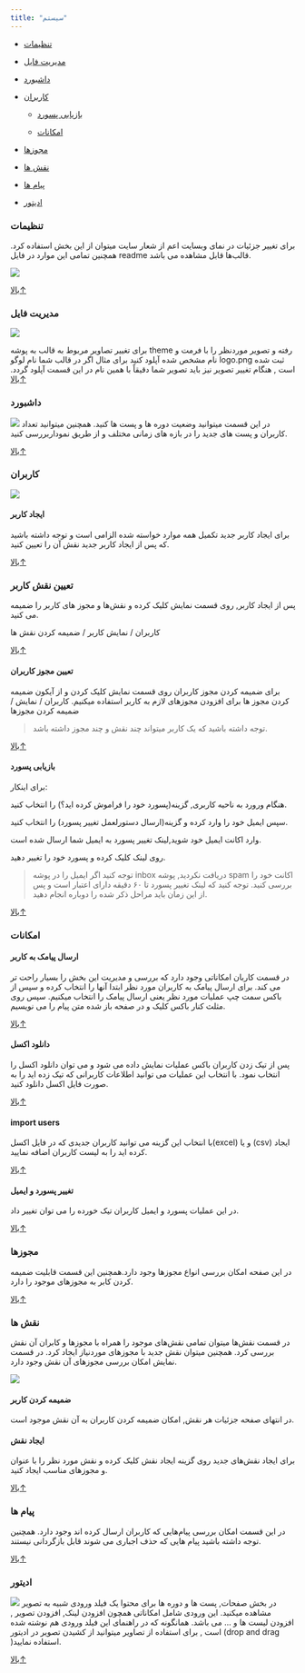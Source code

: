 ```yaml
---
title: "سیستم"
---
```

* [تنظیمات](#تنظیمات)

* [مدیریت فایل](#مدیریت-فایل)

* [داشبورد](#داشبورد)

* [کاربران](#کاربران)

    * [بازیابی پسورد](#بازیابی-پسورد)
    
    * [امکانات](#امکانات)
    
* [مجوزها](#مجوز-ها)

* [نقش ها](#نقش-ها)
    
* [پیام ها](#پیام-ها)

* [ادیتور](#ادیتور)


### تنظیمات 
برای تغییر جزئیات در نمای وبسایت اعم از شعار سایت میتوان از این بخش استفاده کرد. همچنین تمامی این موارد در فایل readme قالب‌ها قابل مشاهده می باشد.

![](setting.png)

[بالا↑](#)

### مدیریت فایل 
![](filemanager.png)

برای تغییر تصاویر مربوط به قالب به پوشه theme رفته و تصویر موردنظر را با فرمت و نام مشخص شده آپلود کنید
برای مثال اگر در قالب شما نام لوگو logo.png ثبت شده است , هنگام تغییر تصویر نیز باید تصویر شما دقیقاً با همین نام در این قسمت آپلود گردد.
[بالا↑](#)

### داشبورد 
![](dashboard.png)
 در این قسمت میتوانید وضعیت دوره ها و پست ها کنید. همچنین میتوانید تعداد کاربران و پست های جدید را در بازه های زمانی مختلف و از طریق نموداربررسی کنید.

[بالا↑](#)

### کاربران 
 ![](karbar5.png)
#### ایجاد کاربر 
 برای ایجاد کاربر جدید تکمیل همه موارد خواسته شده الزامی است و توجه داشته باشید که پس از ایجاد کاربر جدید نقش آن را تعیین کنید.

[بالا↑](#)
### تعیین نقش کاربر 
 پس از ایجاد کاربر, روی قسمت نمایش کلیک کرده و نقش‌ها و مجوز های کاربر را ضمیمه می کنید.

 کاربران / نمایش کاربر / ضمیمه کردن نقش ها

[بالا↑](#)
#### تعیین مجوز کاربران 
 برای ضمیمه کردن مجوز کاربران روی قسمت نمایش کلیک کردن و از آیکون ضمیمه کردن مجوز ها برای افزودن مجوزهای لازم به کاربر استفاده میکنیم.
 کاربران / نمایش / ضمیمه کردن مجوزها 

> توجه داشته باشید که یک کاربر میتواند چند نقش و چند مجوز داشته باشد.

[بالا↑](#)
#### بازیابی پسورد 

 برای اینکار:

هنگام ورورد به ناحیه کاربری, گزینه(پسورد خود را فراموش کرده اید؟) را انتخاب کنید. 

 سپس ایمیل خود را وارد کرده و گزینه(ارسال دستورلعمل تغییر پسورد) را انتخاب کنید.

 وارد اکانت ایمیل خود شوید,لینک تغییر پسورد به ایمیل شما ارسال شده است.

روی لینک کلیک کرده و پسورد خود را تغییر دهید. 

>توجه کنید اگر ایمیل را در پوشه inbox دریافت نکردید, پوشه spam اکانت خود را بررسی کنید.
توجه کنید که لینک تغییر پسورد تا ۶۰ دقیقه دارای اعتبار است و پس از این زمان باید مراحل ذکر شده را دوباره انجام دهید.

[بالا↑](#)
### امکانات 
#### ارسال پیامک به کاربر 

در قسمت کاربان امکاناتی وجود دارد که بررسی و مدیریت این بخش را بسیار راحت تر می کند. برای ارسال پیامک به کاربران مورد نظر ابتدا آنها را انتخاب کرده و سپس از باکس سمت چپ عملیات مورد نظر یعنی ارسال پیامک را انتخاب میکنیم.
سپس روی مثلث کنار باکس کلیک و در صفحه باز شده متن پیام را می نویسیم.

[بالا↑](#)
#### دانلود اکسل 
 پس از تیک زدن کاربران باکس عملیات نمایش داده می شود و می توان دانلود اکسل را انتخاب نمود. با انتخاب این عملیات می توانید اطلاعات کاربرانی که تیک زده اید را به صورت فایل اکسل دانلود کنید.

[بالا↑](#)
#### import users
با انتخاب این گزینه می توانید کاربران جدیدی که در فایل اکسل(excel) و یا (csv) ایجاد کرده اید را به لیست کاربران اضافه نمایید.

[بالا↑](#)
#### تغییر پسورد و ایمیل 
در این عملیات پسورد و ایمیل کاربران تیک خورده را می توان تغییر داد.

[بالا↑](#)

### مجوزها 
 
در این صفحه امکان بررسی انواع مجوزها وجود دارد.همچنین  این قسمت قابلیت ضمیمه کردن کابر به مجوزهای موجود را دارد.

[بالا↑](#)

### نقش ها 

در قسمت نقش‌ها میتوان تمامی نقش‌های موجود را همراه با مجوزها و کابران آن نقش بررسی کرد. همچنین میتوان نقش جدید با مجوزهای موردنیاز ایجاد کرد. در قسمت نمایش امکان بررسی مجوزهای آن نقش وجود دارد.

![](role1.png)


#### ضمیمه کردن کاربر 
 در انتهای صفحه جزئیات هر نقش, امکان ضمیمه کردن کاربران به آن نقش موجود است.


#### ایجاد نقش 
برای ایجاد نقش‌های جدید روی گزینه ایجاد نقش کلیک کرده و نقش مورد نظر را با عنوان و مجوزهای مناسب ایجاد کنید.

[بالا↑](#)


### پیام ها 
 در این قسمت امکان بررسی پیام‌هایی که کاربران ارسال کرده اند وجود دارد. همچنین توجه داشته باشید پیام هایی که حذف اجباری می شوند قابل بازگردانی نیستند.

[بالا↑](#)


### ادیتور 
![](editor.png)
 در بخش صفحات, پست ها و دوره ها برای محتوا یک فیلد ورودی شبیه به تصویر مشاهده میکنید. این ورودی شامل امکاناتی همچون افزودن لینک, افزودن تصویر , افزودن لیست ها و ... می باشد. همانگونه که در راهنمای این فیلد ورودی هم نوشته شده است , برای استفاده از تصاویر میتوانید از کشیدن تصویر در ادیتور (drop and drag )استفاده نمایید.
 
 [بالا↑](#)